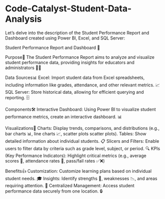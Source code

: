 # Code-Catalyst-Student-Data-Analysis

Let’s delve into the description of the Student Performance Report and Dashboard created using Power BI, Excel, and SQL Server:

Student Performance Report and Dashboard 🚀

Purpose🎯
The Student Performance Report aims to analyze and visualize student performance data, providing insights for educators and administrators 👩‍🏫

Data Sources📊
Excel: Import student data from Excel spreadsheets, including information like grades, attendance, and other relevant metrics. 📈
SQL Server: Store historical data, allowing for efficient querying and reporting. 🗄️

Components🛠️
Interactive Dashboard: Using Power BI to visualize student performance metrics, create an interactive dashboard. 📊

Visualizations🔫
Charts: Display trends, comparisons, and distributions (e.g., bar charts 📊, line charts 📈, scatter plots scatter plots).
Tables: Show detailed information about individual students. 📋
Slicers and Filters: Enable users to filter data by criteria such as grade level, subject, or period. 🔍
KPIs (Key Performance Indicators): Highlight critical metrics (e.g., average scores 🌟, attendance rates 📅, pass/fail rates ✅❌)

Benefits👍
Customization: Customize learning plans based on individual student needs. 🎓
Insights: Identify strengths 💪, weaknesses 📉, and areas requiring attention. 🤔
Centralized Management: Access student performance data securely from one location. 🔒








